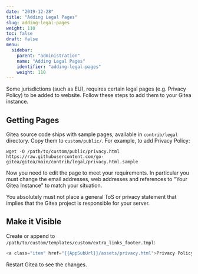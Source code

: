 ```yaml
---
date: "2019-12-28"
title: "Adding Legal Pages"
slug: adding-legal-pages
weight: 110
toc: false
draft: false
menu:
  sidebar:
    parent: "administration"
    name: "Adding Legal Pages"
    identifier: "adding-legal-pages"
    weight: 110
---
```


Some jurisdictions (such as EU), requires certain legal pages (e.g. Privacy Policy) to be added to website. Follow these steps to add them to your Gitea instance.

## Getting Pages

Gitea source code ships with sample pages, available in `contrib/legal` directory. Copy them to `custom/public/`. For example, to add Privacy Policy:

```
wget -O /path/to/custom/public/privacy.html https://raw.githubusercontent.com/go-gitea/gitea/main/contrib/legal/privacy.html.sample
```

Now you need to edit the page to meet your requirements. In particular you must change the email addresses, web addresses and references to "Your Gitea Instance" to match your situation.

You absolutely must not place a general ToS or privacy statement that implies that the Gitea project is responsible for your server.

## Make it Visible

Create or append to `/path/to/custom/templates/custom/extra_links_footer.tmpl`:

```go
<a class="item" href="{{AppSubUrl}}/assets/privacy.html">Privacy Policy</a>
```

Restart Gitea to see the changes.
